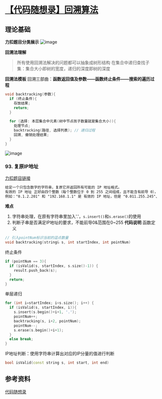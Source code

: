# [【代码随想录】回溯算法](https://github.com/dingyue772/gitBlog/issues/2)

## 理论基础
**力扣题目分类展示**
![image](https://github.com/dingyue772/gitBlog/assets/90541495/07aa358a-4d9c-4858-8ade-9f8e02bd0657)

**回溯法理解**
> 所有使用回溯法解决的问题都可以抽象成树形结构
在集合中递归查找子集：集合大小即树的宽度，递归的深度即树的深度

**回溯法模板**
回溯三部曲：**函数返回值及参数——函数终止条件——搜索的遍历过程**
```C++
void backtracking(参数){
  if (终止条件){
    存放结果;
    return;
  }
  
  for (选择: 本层集合中元素(树中节点孩子数量就是集合大小)){
    处理节点;
    backtracking(路径, 选择列表); // 递归过程
    回溯, 撤销处理结果;
  }
}
```
![image](https://github.com/dingyue772/gitBlog/assets/90541495/35094e9d-d9d6-4fb9-9231-d58d5ec79720)

### 93. 复原IP地址
[力扣题目链接](https://leetcode.cn/problems/restore-ip-addresses/)
```txt
给定一个只包含数字的字符串，复原它并返回所有可能的 IP 地址格式。
有效的 IP 地址 正好由四个整数（每个整数位于 0 到 255 之间组成，且不能含有前导 0），整数之间用 '.' 分隔。
例如："0.1.2.201" 和 "192.168.1.1" 是 有效的 IP 地址，但是 "0.011.255.245"、"192.168.1.312" 和 "192.168@1.1" 是 无效的 IP 地址。
```
**难点**
1. 字符串处理，在原有字符串里加入'.'，`s.insert()`和`s.erase()`的使用
2. 判断子串是否满足IP地址的要求，不能前导0&范围在0~255
**代码说明**
函数定义
```C++
// 引入pointNum标识当前的逗点数量
void backtracking(string& s, int startIndex, int pointNum)
```
终止条件
```C++
if (pointNum == 3){
  if (isValid(s, startIndex, s.size()-1)) {
    result.push_back(s);
  }
  return;
}
```
单层递归
```C++
for (int i=startIndex; i<s.size(); i++) {
  if (isValid(s, startIndex, i)){
    s.insert(s.begin()+i+1, '.');
    pointNum++;
    backtracking(s, i+2, pointNum);
    pointNum--;
    s.erase(s.begin()+i+1);
  }
  else break;
}
```
IP地址判断：使用字符串计算出对应的IP分量的值进行判断
```C++
bool isValid(const string s, int start, int end)
```
## 参考资料
[代码随想录](https://programmercarl.com/)
